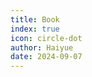 ```yaml
---
title: Book
index: true
icon: circle-dot
author: Haiyue
date: 2024-09-07
---
```


<script setup lang="js">
import PinYin from "@Book";
</script>

<PinYin/>
